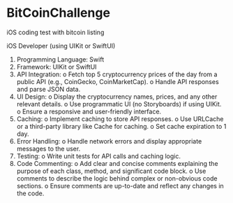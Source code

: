# BitCoinChallenge
iOS coding test with bitcoin listing

iOS Developer (using UIKit or SwiftUI)
1.	Programming Language: Swift
2.	Framework: UIKit or SwiftUI
3.	API Integration: 
o	Fetch top 5 cryptocurrency prices of the day from a public API (e.g., CoinGecko, CoinMarketCap).
o	Handle API responses and parse JSON data.
4.	UI Design: 
o	Display the cryptocurrency names, prices, and any other relevant details.
o	Use programmatic UI (no Storyboards) if using UIKit.
o	Ensure a responsive and user-friendly interface.
5.	Caching: 
o	Implement caching to store API responses.
o	Use URLCache or a third-party library like Cache for caching.
o	Set cache expiration to 1 day.
6.	Error Handling: 
o	Handle network errors and display appropriate messages to the user.
7.	Testing: 
o	Write unit tests for API calls and caching logic.
8.	Code Commenting: 
o	Add clear and concise comments explaining the purpose of each class, method, and significant code block.
o	Use comments to describe the logic behind complex or non-obvious code sections.
o	Ensure comments are up-to-date and reflect any changes in the code.


